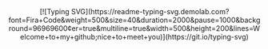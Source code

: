 <div align="center">
[![Typing SVG](https://readme-typing-svg.demolab.com?font=Fira+Code&weight=500&size=40&duration=2000&pause=1000&background=96969600&center=true&multiline=true&width=500&height=200&lines=Welcome+to+my+github;nice+to+meet+you)](https://git.io/typing-svg)
</div>
